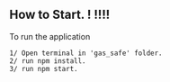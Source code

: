 ## How to Start. ! !!!! 
To run the application
```
1/ Open terminal in 'gas_safe' folder.
2/ run npm install.
3/ run npm start.
```
